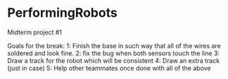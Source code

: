 # PerformingRobots
Midterm project #1

Goals for the break:
1: Finish the base in such way that all of the wires are soldered and look fine. 
2: fix the bug when both sensors touch the line
3: Draw a track for the robot which will be consistent
4: Draw an extra track (just in case)
5: Help other teammates once done with all of the above
